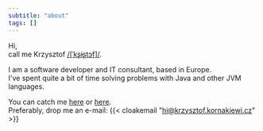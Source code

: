```yaml
---
subtitle: "about"
tags: []
---
```


Hi,  
call me Krzysztof [/[ˈkʂɨʂtɔf]/](https://en.wikipedia.org/wiki/Help:IPA/Polish).  

I am a software developer and IT consultant, based in Europe.  
I've spent quite a bit of time solving problems with Java and other JVM languages.
  
You can catch me [here](https://www.linkedin.com/in/kornakiewicz/) or [here](https://gitlab.com/krnkcz).  
Preferably, drop me an e-mail: {{< cloakemail "hi@krzysztof.kornakiewi.cz" >}}